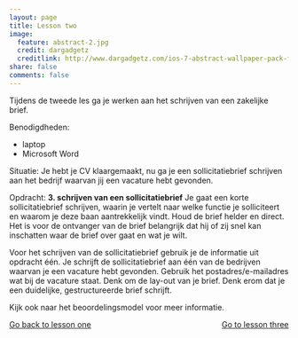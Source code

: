 ```yaml
---
layout: page
title: Lesson two
image:
  feature: abstract-2.jpg
  credit: dargadgetz
  creditlink: http://www.dargadgetz.com/ios-7-abstract-wallpaper-pack-for-iphone-5-and-ipod-touch-retina/
share: false
comments: false
---
```

Tijdens de tweede les ga je werken aan het schrijven van een zakelijke brief.

Benodigdheden:
- laptop
- Microsoft Word

Situatie:
Je hebt je CV klaargemaakt, nu ga je een sollicitatiebrief schrijven aan het bedrijf waarvan jij een vacature hebt gevonden. 

Opdracht:
<b>3. schrijven van een sollicitatiebrief</b>
Je gaat een korte sollicitatiebrief schrijven, waarin je vertelt naar welke functie je solliciteert en waarom je deze baan aantrekkelijk vindt. Houd de brief helder en direct. Het is voor de ontvanger van de brief belangrijk dat hij of zij snel kan inschatten waar de brief over gaat en wat je wilt.

Voor het schrijven van de sollicitatiebrief gebruik je de informatie uit opdracht één. Je schrijft de sollicitatiebrief aan één van de bedrijven waarvan je een vacature hebt gevonden. Gebruik het postadres/e-mailadres wat bij de vacature staat. Denk om de lay-out van je brief. Denk erom dat je een duidelijke, gestructureerde brief schrijft. 

Kijk ook naar het beoordelingsmodel voor meer informatie. 






<div style="float: left"> 
<a href="{{ site.url }}/groepsopdracht/lesson-one/" class="btn">Go back to lesson one</a>
</div>

<div style="float: right"> 
<a href="{{ site.url }}/groepsopdracht/lesson-three/" class="btn">Go to lesson three</a>
</div>
